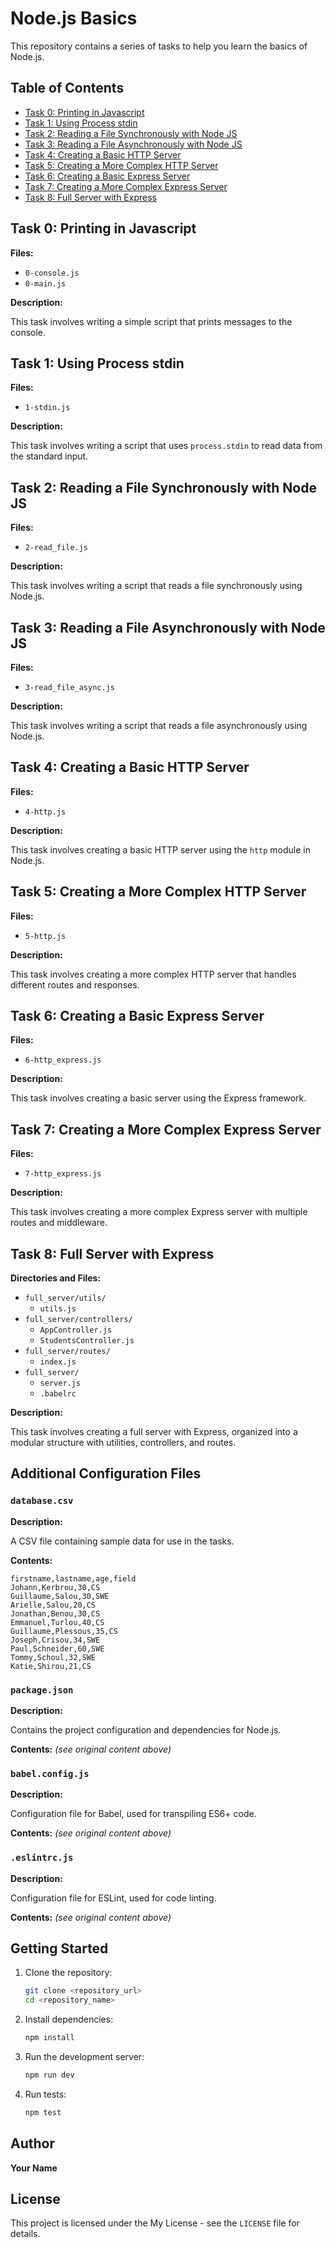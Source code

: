 # Node.js Basics

This repository contains a series of tasks to help you learn the basics of Node.js.

## Table of Contents

- [Task 0: Printing in Javascript](#task-0-printing-in-javascript)
- [Task 1: Using Process stdin](#task-1-using-process-stdin)
- [Task 2: Reading a File Synchronously with Node JS](#task-2-reading-a-file-synchronously-with-node-js)
- [Task 3: Reading a File Asynchronously with Node JS](#task-3-reading-a-file-asynchronously-with-node-js)
- [Task 4: Creating a Basic HTTP Server](#task-4-creating-a-basic-http-server)
- [Task 5: Creating a More Complex HTTP Server](#task-5-creating-a-more-complex-http-server)
- [Task 6: Creating a Basic Express Server](#task-6-creating-a-basic-express-server)
- [Task 7: Creating a More Complex Express Server](#task-7-creating-a-more-complex-express-server)
- [Task 8: Full Server with Express](#task-8-full-server-with-express)

## Task 0: Printing in Javascript

**Files:**

- `0-console.js`
- `0-main.js`

**Description:**

This task involves writing a simple script that prints messages to the console.

## Task 1: Using Process stdin

**Files:**

- `1-stdin.js`

**Description:**

This task involves writing a script that uses `process.stdin` to read data from the standard input.

## Task 2: Reading a File Synchronously with Node JS

**Files:**

- `2-read_file.js`

**Description:**

This task involves writing a script that reads a file synchronously using Node.js.

## Task 3: Reading a File Asynchronously with Node JS

**Files:**

- `3-read_file_async.js`

**Description:**

This task involves writing a script that reads a file asynchronously using Node.js.

## Task 4: Creating a Basic HTTP Server

**Files:**

- `4-http.js`

**Description:**

This task involves creating a basic HTTP server using the `http` module in Node.js.

## Task 5: Creating a More Complex HTTP Server

**Files:**

- `5-http.js`

**Description:**

This task involves creating a more complex HTTP server that handles different routes and responses.

## Task 6: Creating a Basic Express Server

**Files:**

- `6-http_express.js`

**Description:**

This task involves creating a basic server using the Express framework.

## Task 7: Creating a More Complex Express Server

**Files:**

- `7-http_express.js`

**Description:**

This task involves creating a more complex Express server with multiple routes and middleware.

## Task 8: Full Server with Express

**Directories and Files:**

- `full_server/utils/`
  - `utils.js`
- `full_server/controllers/`
  - `AppController.js`
  - `StudentsController.js`
- `full_server/routes/`
  - `index.js`
- `full_server/`
  - `server.js`
  - `.babelrc`

**Description:**

This task involves creating a full server with Express, organized into a modular structure with utilities, controllers, and routes.

## Additional Configuration Files

### `database.csv`

**Description:**

A CSV file containing sample data for use in the tasks.

**Contents:**

```
firstname,lastname,age,field
Johann,Kerbrou,30,CS
Guillaume,Salou,30,SWE
Arielle,Salou,20,CS
Jonathan,Benou,30,CS
Emmanuel,Turlou,40,CS
Guillaume,Plessous,35,CS
Joseph,Crisou,34,SWE
Paul,Schneider,60,SWE
Tommy,Schoul,32,SWE
Katie,Shirou,21,CS
```

### `package.json`

**Description:**

Contains the project configuration and dependencies for Node.js.

**Contents:** *(see original content above)*

### `babel.config.js`

**Description:**

Configuration file for Babel, used for transpiling ES6+ code.

**Contents:** *(see original content above)*

### `.eslintrc.js`

**Description:**

Configuration file for ESLint, used for code linting.

**Contents:** *(see original content above)*

## Getting Started

1. Clone the repository:
    ```sh
    git clone <repository_url>
    cd <repository_name>
    ```

2. Install dependencies:
    ```sh
    npm install
    ```

3. Run the development server:
    ```sh
    npm run dev
    ```

4. Run tests:
    ```sh
    npm test
    ```

## Author

**Your Name**

## License

This project is licensed under the My License - see the `LICENSE` file for details.
```
